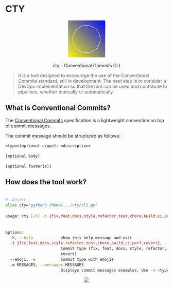 # CTY

<div align="center"><img src="cty-logo.png"/>
  <p>cty - Conventional Commits CLI</p>
</div>


> It is a tool designed to encourage the use of the Conventional Commits standard, still in development. The next step is to consider a DevOps implementation so that the tool can be used and contribute to pipelines, whether manually or automatically.

## What is Conventional Commits?
The [Conventional Commits](https://www.conventionalcommits.org/en/v1.0.0/) specification is a lightweight convention on top of commit messages.

The commit message should be structured as follows:

```plaintext
<type>[optional scope]: <description>

[optional body]

[optional footer(s)]
```

## How does the tool work?
```bash

# .bashrc
alias cty='python3 /home/.../cty/cli.py'

usage: cty [-h] -t {fix,feat,docs,style,refactor,test,chore,build,ci,perf,revert} [--emoji] [-m MESSAGES]


options:
  -h, --help            show this help message and exit
  -t {fix,feat,docs,style,refactor,test,chore,build,ci,perf,revert}, --type {fix,feat,docs,style,refactor,test,chore,build,ci,perf,revert}
                        Commit type (fix, feat, docs, style, refactor, test, chore, build, ci, perf,
                        revert)
  --emoji, -e           Commit type with emojis
  -m MESSAGES, --messages MESSAGES
                        Displays commit messages examples. Use -m <type> for a specific message.
```
<div align="center"><img src="./cty-output.png" /></div>

